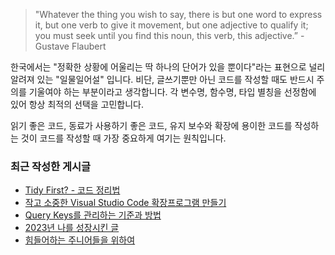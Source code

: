 >"Whatever the thing you wish to say, there is but one word to express it, but one verb to give it movement, but one adjective to qualify it; you must seek until you find this noun, this verb, this adjective.” - Gustave Flaubert

한국에서는 "정확한 상황에 어울리는 딱 하나의 단어가 있을 뿐이다"라는 표현으로 널리 알려져 있는 "일물일어설" 입니다. 비단, 글쓰기뿐만 아닌 코드를 작성할 때도 반드시 주의를 기울여야 하는 부분이라고 생각합니다. 각 변수명, 함수명, 타입 별칭을 선정함에 있어 항상 최적의 선택을 고민합니다.

읽기 좋은 코드, 동료가 사용하기 좋은 코드, 유지 보수와 확장에 용이한 코드를 작성하는 것이 코드를 작성할 때 가장 중요하게 여기는 원칙입니다.

### 최근 작성한 게시글
- [Tidy First? - 코드 정리법](https://velog.io/@bo-like-chicken/tidy-first-코드-정리법)
- [작고 소중한 Visual Studio Code 확장프로그램 만들기](https://velog.io/@bo-like-chicken/작고-소중한-Viusal-Studio-Code-확장프로그램-만들기)
- [Query Keys를 관리하는 기준과 방법](https://velog.io/@bo-like-chicken/Query-Keys를-관리하는-기준과-방법)
- [2023년 나를 성장시킨 글](https://velog.io/@bo-like-chicken/2023년-나를-성장시킨-글)
- [힘들어하는 주니어들을 위하여](https://velog.io/@bo-like-chicken/힘들어하는-주니어들을-위하여)
